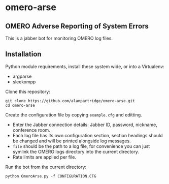 omero-arse
==========

OMERO Adverse Reporting of System Errors
----------------------------------------

This is a jabber bot for monitoring OMERO log files.

Installation
------------

Python module requirements, install these system wide, or into a Virtualenv:

* argparse
* sleekxmpp

Clone this repository:

```
git clone https://github.com/alanpartridge/omero-arse.git
cd omero-arse
```

Create the configuration file by copying `example.cfg` and editting.

* Enter the Jabber connection details: Jabber ID, password, nickname, conference room.
* Each log file has its own configuration section, section headings should be changed and will be printed alongside log messages.
* `file` should be the path to a log file, for convenience you can just symlink the OMERO logs directory into the current directory.
* Rate limits are applied per file.

Run the bot from the current directory:

```
python OmeroArse.py -f CONFIGURATION.CFG
```
